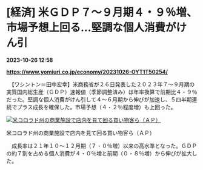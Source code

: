 # [経済] 米ＧＤＰ７～９月期４・９％増、市場予想上回る…堅調な個人消費がけん引

**2023-10-26 12:58**

**https://www.yomiuri.co.jp/economy/20231026-OYT1T50254/**

　【ワシントン＝田中宏幸】米商務省が２６日発表した２０２３年７～９月期の実質国内総生産（ＧＤＰ）速報値（季節調整済み）は年率換算で前期比４・９％だった。堅調な個人消費がけん引して４～６月期から伸びが加速し、５四半期連続でプラス成長を確保した。市場予想（４・２％程度増）も上回った。

[![米コロラド州の商業施設で店内を見て回る買い物客ら（ＡＰ）](https://www.yomiuri.co.jp/media/2023/10/20231026-OYT1I50181-1.jpg)](https://www.yomiuri.co.jp/pluralphoto/20231026-OYT1I50181/)

米コロラド州の商業施設で店内を見て回る買い物客ら（ＡＰ）

　成長率は２１年１０～１２月期（７・０％増）以来の高水準となった。ＧＤＰの約７割を占める個人消費が４・０％増と前期（０・８％増）から伸びが拡大した。